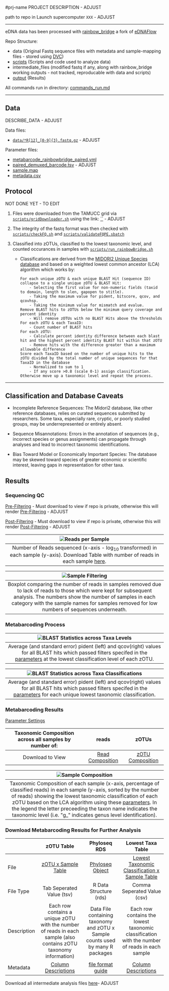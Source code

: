 #prj-name
PROJECT DESCRIPTION  - ADJUST

path to repo in Launch supercomputer `XXX`  - ADJUST

---

eDNA data has been processed with [rainbow_bridge](https://github.com/mhoban/rainbow_bridge) a fork of [eDNAFlow](https://github.com/mahsa-mousavi/eDNAFlow)

Repo Structure:

* data (Original Fastq sequence files with metadata and sample-mapping files - stored using [DVC](https://dvc.org/))
* [scripts](scripts) (Scripts and code used to analyze data)
* intermediate_files (modified fastq if any, along with rainbow_bridge working outputs - not tracked, reproducable with data and scripts)
* [output](output) (Results)

All commands run in directory: [commands_run.md](commands_run.md)

---

## Data

DESCRIBE_DATA - ADJUST

Data files:

* [`data/*R[12]_[0-9]{3}.fastq.gz`]() - ADJUST

Parameter files:

* [metabarcode_rainbowbridge_paired.yml](metabarcode_rainbowbridge_paired.yml)
* [paired_demuxed_barcode.tsv](paired_demuxed_barcode.tsv) - ADJUST
* [sample.map](sample.map)
* [metadata.csv](metadata.csv)

## Protocol 
NOT DONE YET - TO EDIT

1. Files were downloaded from the TAMUCC grid via [`scripts/gridDownloader.sh`](scripts/gridDownloader.sh) using the link: [``]() - ADJUST

2. The integrity of the fastq format was then checked with [`scripts/checkFQ.sh`](scripts/checkFQ.sh) and [`scripts/validateFQPE.sbatch`](scripts/validateFQPE.sbatch)

3. Classified into zOTUs, classified to the lowest taxonomic level, and counted occurances in samples with [`scripts/run_rainbowBridge.sh`](scripts/run_rainbowBridge.sh)

	- Classifications are derived from the [MIDORI2 Unique Species database](https://www.reference-midori.info/index.html) and based on a weighted lowest common ancestor (LCA) algorithm which works by:
	
		```
		For each unique zOTU & each unique BLAST Hit (sequence ID) collapse to a single unique zOTU & BLAST Hit:
			- Selecting the first value for non-numeric fields (taxid to domain, length to slen, gapopen to stitle).
			- Taking the maximum value for pident, bitscore, qcov, and qcovhsp.
			- Taking the minimum value for mismatch and evalue.
		Remove BLAST hits to zOTUs below the minimum query coverage and percent identity
			- Will remove zOTUs with no BLAST Hits above the thresholds
		For each zOTU & each TaxaID:
			- Count number of BLAST hits
		For each zOTU: 		
			- Calculate percent identity difference between each blast hit and the highest percent identity BLAST hit within that zOTU
			- Remove hits with the difference greater than a maximum allowable difference
		Score each TaxaID based on the number of unique hits to the zOTU divided by the total number of unique sequences for that TaxaID in the database
			- Normalized to sum to 1
			- If any score >0.8 (scale 0-1) assign classification. Otherwise move up a taxonomic level and repeat the process.
		```
		
---

## Classification and Database Caveats 
* Incomplete Reference Sequences: The Midori2 database, like other reference databases, relies on curated sequences submitted by researchers. Some taxa, especially rare, cryptic, or poorly studied groups, may be underrepresented or entirely absent.

* Sequence Misannotations: Errors in the annotation of sequences (e.g., incorrect species or genus assignments) can propagate through analyses and lead to incorrect taxonomic identifications.

* Bias Toward Model or Economically Important Species: The database may be skewed toward species of greater economic or scientific interest, leaving gaps in representation for other taxa.

## Results

### Sequencing QC
[Pre-Filtering](output/fastqc/initial/multiqc_report.html) - Must download to view if repo is private, otherwise this will render [Pre-Filtering](https://html-preview.github.io/?url=https://github.com/tamucc-gcl/CHANGEREPO/blob/master/output/fastqc/initial/multiqc_report.html) - ADJUST

[Post-Filtering](output/fastqc/filtered/multiqc_report.html) - Must download to view if repo is private, otherwise this will render [Post-Filtering](https://html-preview.github.io/?url=https://github.com/tamucc-gcl/CHANGEREPO/blob/master/output/fastqc/filtered/multiqc_report.html) - ADJUST

| ![Reads per Sample](output/rainbow_bridge/reads_per_sample.png "Reads per Sample") |
|:--:| 
| Number of Reads sequenced (x-axis - log<sub>10</sub> transformed) in each sample (y-axis). Download Table with number of reads in each sample [here](output/rainbow_bridge/sample_sequencing_summary.csv). |

| ![Sample Filtering](output/rainbow_bridge/sample_filtering.png "Sample Filtering") |
|:--:| 
| Boxplot comparing the number of reads in samples removed due to lack of reads to those which were kept for subsequent analysis. The numbers show the number of samples in each category with the sample names for samples removed for low numbers of sequences underneath. |

### Metabarcoding Process

| ![BLAST Statistics across Taxa Levels](output/rainbow_bridge/summarized_blast_taxa.png "Taxa BLAST Stats") |
|:--:| 
| Average (and standard error) pident (left) and qcov(right) values for all BLAST hits which passed filters specifed in the [parameters](metabarcode_rainbowbridge_paired.yml) at the lowest classification level of each zOTU. |

| ![BLAST Statistics across Taxa Classifications](output/rainbow_bridge/blast_classification_plot.png "Classification BLAST Stats") |
|:--:| 
| Average (and standard error) pident (left) and qcov(right) values for all BLAST hits which passed filters specifed in the [parameters](metabarcode_rainbowbridge_paired.yml) for each unique lowest taxonomic classification. |


### Metabarcoding Results
[Parameter Settings](metabarcode_rainbowbridge_paired.yml)

| Taxonomic Composition across all samples by number of: | reads | zOTUs |
|:--:|:--:|:--:|
| Download to View | [Read Composition](output/rainbow_bridge/taxonomy_nReads.html) | [zOTU Composition](output/rainbow_bridge/taxonomy_nZOTU.html) |

| ![Sample Composition](output/rainbow_bridge/sample_composition.png "Sample Composition") |
|:--:| 
| Taxonomic Composition of each sample (x-axis, percentage of classified reads) in each sample (y-axis, sorted by the number of reads) showing the lowest taxonomic classification of each zOTU based on the LCA algorithm using these [parameters](metabarcode_rainbowbridge_paired.yml). In the legend the letter preceeding the taxon name indicates the taxonomic level (i.e. "g_" indicates genus level identification). |

### Download Metabarcoding Results for Further Analysis
| | zOTU Table | Phyloseq RDS | Lowest Taxa Table |
|:--|:--:|:--:|:--:|
| File | [zOTU x Sample Table](output/rainbow_bridge/zotu_table.csv) | [Phyloseq Object](output/rainbow_bridge/phyloseq.rds) | [Lowest Taxonomic Classification x Sample Table](output/rainbow_bridge/lowest_taxonomy_table.csv) |
| File Type | Tab Seperated Value (tsv) | R Data Structure (rds) | Comma Seperated Value (csv) |
| Description | Each row contains a unique zOTU with the number of reads in each sample (also contains zOTU taxonomy information) | Data File containing taxonomy and zOTU x Sample counts used by many R packages | Each row contains the lowest taxonomic classification with the number of reads in each sample |
| Metadata | [Column Descriptions](output/rainbow_bridge/zotu_table_metadata.txt) | [file format guide](https://www.bioconductor.org/packages/release/bioc/vignettes/phyloseq/inst/doc/phyloseq-basics.html) | [Column Descriptions](output/rainbow_bridge/lowest_taxonomy_table_metadata.txt) |

Download all intermediate analysis files [here]()- ADJUST